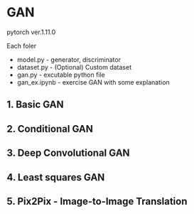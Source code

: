 # GAN
pytorch ver.1.11.0

Each foler
 - model.py - generator, discriminator
 - dataset.py - (Optional) Custom dataset
 - gan.py - excutable python file
 - gan_ex.ipynb - exercise GAN with some explanation

## 1. Basic GAN
## 2. Conditional GAN
## 3. Deep Convolutional GAN
## 4. Least squares GAN
## 5. Pix2Pix - Image-to-Image Translation
